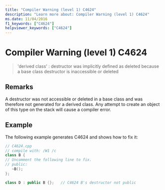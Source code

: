 ```yaml
---
title: "Compiler Warning (level 1) C4624"
description: "Learn more about: Compiler Warning (level 1) C4624"
ms.date: 11/04/2016
f1_keywords: ["C4624"]
helpviewer_keywords: ["C4624"]
---
```

# Compiler Warning (level 1) C4624

> 'derived class' : destructor was implicitly defined as deleted because a base class destructor is inaccessible or deleted

## Remarks

A destructor was not accessible or deleted in a base class and was therefore not generated for a derived class. Any attempt to create an object of this type on the stack will cause a compiler error.

## Example

The following example generates C4624 and shows how to fix it:

```cpp
// C4624.cpp
// compile with: /W1 /c
class B {
// Uncomment the following line to fix.
// public:
   ~B();
};

class D : public B {};   // C4624 B's destructor not public
```
